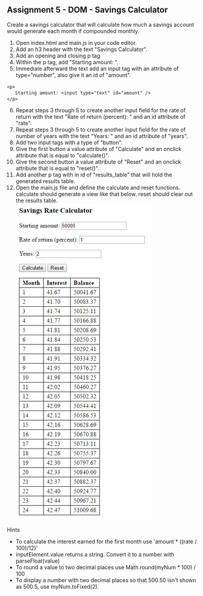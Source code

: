 ## Assignment 5 - DOM - Savings Calculator
Create a savings calculator that will calculate how much a savings account would generate each month if compounded monthly.

1. Open index.html and main.js in your code editor.
2. Add an h3 header with the text "Savings Calculator".
3. Add an opening and closing p tag
4. Within the p tag, add "Starting amount: ".
5. Immediate afterward the text add an input tag with an attribute of type="number", also give it an id of "amount".
```
<p>
   Starting amount: <input type="text" id="amount" />
</p>
```
6. Repeat steps 3 through 5 to create another input field for the rate of return with the text "Rate of return (percent): " and an id attribute of "rate".
7. Repeat steps 3 through 5 to create another input field for the rate of number of years with the text "Years: " and an id attribute of "years".
8. Add two input tags with a type of "button".
9. Give the first button a value attribute of "Calculate" and an onclick attribute that is equal to "calculate()".
10. Give the second button a value attribute of "Reset" and an onclick attribute that is equal to "reset()".
11. Add another p tag with in id of "results_table" that will hold the generated results table.
12. Open the main.js file and define the calculate and reset functions. calculate should generate a view like that below. reset should clear out the results table. <br>
![Results Image](assignment-5-results.JPG?raw=true)

Hints
* To calculate the interest earned for the first month use 'amount * ((rate / 100)/12)'
* inputElement.value returns a string. Convert it to a number with parseFloat(value)
* To round a value to two decimal places use Math.round(myNum * 100) / 100
* To display a number with two decimal places so that 500.50 isn't shown as 500.5, use myNum.toFixed(2).